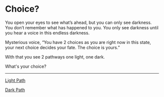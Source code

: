 # Choice?
You open your eyes to see what’s ahead, but you can only see darkness. You don’t remember what has happened to you. You only see darkness until you hear a voice in this endless darkness.    
  
Mysterious voice, “You have 2 choices as you are right now in this state, your next choice decides your fate. The choice is yours.”
  
With that you see 2 pathways one light, one dark.
  
What's your choice?
   
---  
  
  
  
  
  

[Light Path](light/hero.md)  

[Dark Path](dark/demon-king.md)  